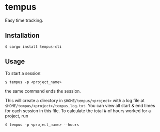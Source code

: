 tempus
======
Easy time tracking.

Installation
------------
```
$ cargo install tempus-cli
```

Usage
-----
To start a session:
```
$ tempus -p <project_name>
```

the same command ends the session.

This will create a directory in `$HOME/tempus/<project>` with a log file
at `$HOME/tempus/<project>/tempus_log.txt`. You can view all start & end times for each
session in this file. To calculate the total # of hours worked for a project, run
```
$ tempus -p <project_name> --hours
```
